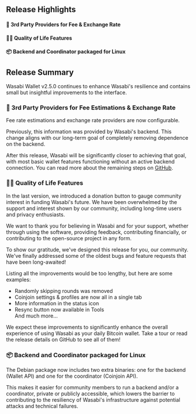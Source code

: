 ## Release Highlights
#### 💪 3rd Party Providers for Fee & Exchange Rate<br/>
#### 👨‍🔧 Quality of Life Features<br/>
#### 📦 Backend and Coordinator packaged for Linux<br/>

## Release Summary
Wasabi Wallet v2.5.0 continues to enhance Wasabi's resilience and contains small but insightful improvements to the interface.

### 💪 3rd Party Providers for Fee Estimations & Exchange Rate

Fee rate estimations and exchange rate providers are now configurable.

Previously, this information was provided by Wasabi's backend. This change aligns with our long-term goal of completely removing dependence on the backend.

After this release, Wasabi will be significantly closer to achieving that goal, with most basic wallet features functioning without an active backend connection. You can read more about the remaining steps on [GitHub](https://github.com/orgs/WalletWasabi/discussions/13661).

### 👨‍🔧 Quality of Life Features

In the last version, we introduced a donation button to gauge community interest in funding Wasabi's future. We have been overwhelmed by the support and interest shown by our community, including long-time users and privacy enthusiasts.

We want to thank you for believing in Wasabi and for your support, whether through using the software, providing feedback, contributing financially, or contributing to the open-source project in any form.

To show our gratitude, we've designed this release for you, our community. We've finally addressed some of the oldest bugs and feature requests that have been long-awaited!

Listing all the improvements would be too lengthy, but here are some examples:
- Randomly skipping rounds was removed
- Coinjoin settings & profiles are now all in a single tab
- More information in the status icon
- Resync button now available in Tools<br>
And much more...

We expect these improvements to significantly enhance the overall experience of using Wasabi as your daily Bitcoin wallet. Take a tour or read the release details on GitHub to see all of them!

### 📦 Backend and Coordinator packaged for Linux

The Debian package now includes two extra binaries: one for the backend (Wallet API) and one for the coordinator (Coinjoin API).

This makes it easier for community members to run a backend and/or a coordinator, private or publicly accessible, which lowers the barrier to contributing to the resiliency of Wasabi's infrastructure against potential attacks and technical failures.
